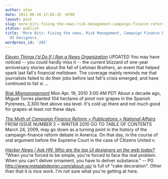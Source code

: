 ```yaml
---
author: alex
date: 2011-06-10 17:02:35 -0700
layout: post
slug: more-bits-fixing-the-news-risk-management-campaign-finance-reform-top-ui-designers
status: publish
title: 'More Bits: Fixing the news, Risk Management, Campaign Finance Reform, Top
  UI Designers.'
wordpress_id: '285'
---
```


*[Eleven Things I'd Do If I Ran a News
Organization](http://mediactive.com/2009/09/12/eleven-things-id-do-if-i-ran-a-news-organization/)*
UPDATED You may have noticed -- you could hardly miss it -- the current
blizzard of one-year anniversary stories about the fall of Lehman
Brothers, an event that helped spark last fall's financial meltdown. The
coverage mainly reminds me that journalists failed to do their jobs
before last fall's crisis emerged, and have continued to fail si ...

*[Risk
Mismanagement](http://motherjones.com/environment/2010/04/climate-desk-felix-salmon-corporations-climate-change)*
Mon Apr. 19, 2010 3:00 AM PDT About a decade ago, Miguel Torres planted
104 hectares of pinot noir grapes in the Spanish Pyrenees, 3,300 feet
above sea level. It's cold up there and not much good for grapes-at
least not these days.

*[The Myth of Campaign Finance Reform >
Publications > National
Affairs](http://nationalaffairs.com/publications/detail/print/the-myth-of-campaign-finance-reform)*
FROM ISSUE NUMBER 2 \~ WINTER 2010 GO TO TABLE OF CONTENTS March 24,
2009, may go down as a turning point in the history of the
campaign-finance reform debate in America. On that day, in the course of
oral argument before the Supreme Court in the case of Citizens United v.

*[Hacker News | Ask HN: Who are the top UI designers on the web
today?](http://news.ycombinator.com/item?id=987363)* "When you're forced
to be simple, you're forced to face the real problem. When you can't
deliver ornament, you have to deliver substance." -- PG
http://www.metalabdesign.com/about-us/ is full of "cake decoration".
Other than that it is nice work. I'm not sure what you're getting at
here.
